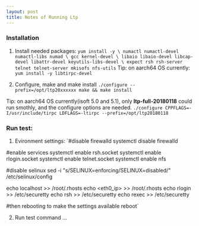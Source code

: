 ```yaml
---
layout: post
title: Notes of Running Ltp
---
```


### Installation
1. Install needed packages:
`yum install -y \
  numactl numactl-devel numactl-libs numad \
  gcc kernel-devel \
  libaio libaio-devel libcap-devel libattr-devel keyutils-libs-devel \
  expect rsh rsh-server telnet telnet-server mkisofs nfs-utils`
  Tip: on aarch64 OS currently:
`yum install -y libtirpc-devel`

2. Configure, make and make install
`./configure --prefix=/opt/ltp20xxxxxx
make && make install`

  Tip: on aarch64 OS currently(isoft 5.0 and 5.1), only **ltp-full-20180118** could run smothly, and the configure options are needed.
`./configure CPPFLAGS=-I/usr/include/tirpc LDFLAGS=-ltirpc --prefix=/opt/ltp20180118`

### Run test:
1. Evironment settings:
`#disable firewalld
systemctl disable firewalld

#enable services
systemctl enable rsh.socket
systemctl enable rlogin.socket
systemctl enable telnet.socket
systemctl enable nfs

#disable selinux
sed -i  "s/SELINUX=enforcing/SELINUX=disabled/" /etc/selinux/config

echo localhost >> /root/.rhosts
echo <eth0_ip> >> /root/.rhosts
echo rlogin >> /etc/securetty
echo rsh >> /etc/securetty
echo rexec >> /etc/securetty

#then rebooting to make the settings available
reboot`

2. Run test command
...
